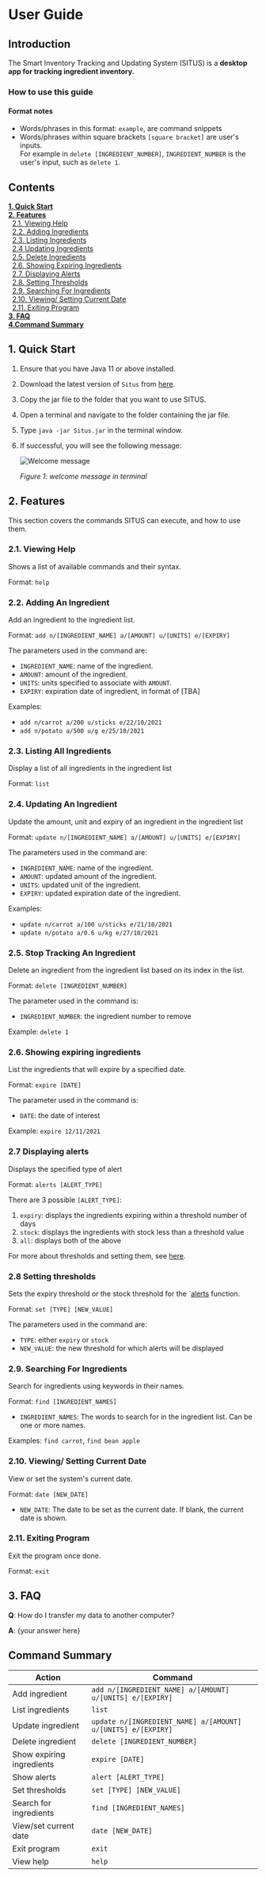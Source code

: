 # User Guide

## Introduction

The Smart Inventory Tracking and Updating System (SITUS) is a **desktop app for tracking
ingredient inventory.**

### How to use this guide
#### Format notes
* Words/phrases in this format: `example`, are command snippets
* Words/phrases within square brackets `[square bracket]` are user's inputs. <br>
  For example in `delete [INGREDIENT_NUMBER]`, `INGREDIENT_NUMBER` is the user's input,
  such as `delete 1`.

## Contents

[**1. Quick Start**](#1-quick-start)  <br>
[**2. Features**](#2-features)  <br>
&nbsp;&nbsp;[2.1. Viewing Help](#21-viewing-help) <br>
&nbsp;&nbsp;[2.2. Adding Ingredients](#22-adding-an-ingredient) <br>
&nbsp;&nbsp;[2.3. Listing Ingredients](#23-listing-all-ingredients) <br>
&nbsp;&nbsp;[2.4 Updating Ingredients](#24-updating-an-ingredient) <br>
&nbsp;&nbsp;[2.5. Delete Ingredients](#25-stop-tracking-an-ingredient) <br>
&nbsp;&nbsp;[2.6. Showing Expiring Ingredients](#26-showing-expiring-ingredients) <br>
&nbsp;&nbsp;[2.7. Displaying Alerts](#27-displaying-alerts) <br>
&nbsp;&nbsp;[2.8. Setting Thresholds](#28-setting-thresholds) <br>
&nbsp;&nbsp;[2.9. Searching For Ingredients](#29-searching-for-ingredients) <br>
&nbsp;&nbsp;[2.10. Viewing/ Setting Current Date](#210-viewing-setting-current-date) <br>
&nbsp;&nbsp;[2.11. Exiting Program](#211-exiting-program) <br>
[**3. FAQ**](#3-faq) <br>
[**4.Command Summary**](#command-summary) <br>

## 1. Quick Start

1. Ensure that you have Java 11 or above installed.
2. Download the latest version of `Situs` from [here](https://github.com/AY2122S1-CS2113T-T09-3/tp/releases/tag/v1.0).
3. Copy the jar file to the folder that you want to use SITUS.
4. Open a terminal and navigate to the folder containing the jar file.
5. Type `java -jar Situs.jar` in the terminal window.
6. If successful, you will see the following message:

   ![Welcome message](images/welcome.png)

   *Figure 1: welcome message in terminal*
   
## 2. Features

This section covers the commands SITUS can execute, and how to use them.

### 2.1. Viewing Help

Shows a list of available commands and their syntax.

Format: `help`

### 2.2. Adding An Ingredient

Add an ingredient to the ingredient list.

Format: `add n/[INGREDIENT_NAME] a/[AMOUNT] u/[UNITS] e/[EXPIRY]`

The parameters used in the command are:
* `INGREDIENT_NAME`: name of the ingredient.
* `AMOUNT`: amount of the ingredient.
* `UNITS`: units specified to associate with `AMOUNT`.
* `EXPIRY`: expiration date of ingredient, in format of [TBA]

Examples:
* `add n/carrot a/200 u/sticks e/22/10/2021`
* `add n/potato a/500 u/g e/25/10/2021`

### 2.3. Listing All Ingredients

Display a list of all ingredients in the ingredient list

Format: `list`

### 2.4. Updating An Ingredient

Update the amount, unit and expiry of an ingredient in the ingredient list

Format: `update n/[INGREDIENT_NAME] a/[AMOUNT] u/[UNITS] e/[EXPIRY]`

The parameters used in the command are:
* `INGREDIENT_NAME`: name of the ingredient.
* `AMOUNT`: updated amount of the ingredient.
* `UNITS`: updated unit of the ingredient.
* `EXPIRY`: updated expiration date of the ingredient.

Examples:
* `update n/carrot a/100 u/sticks e/21/10/2021`
* `update n/potato a/0.6 u/kg e/27/10/2021`

### 2.5. Stop Tracking An Ingredient

Delete an ingredient from the ingredient list based on its index in the list.

Format: `delete [INGREDIENT_NUMBER]`

The parameter used in the command is:
* `INGREDIENT_NUMBER`: the ingredient number to remove

Example: `delete 1`

### 2.6. Showing expiring ingredients

List the ingredients that will expire by a specified date.

Format: `expire [DATE]`

The parameter used in the command is:
* `DATE`: the date of interest

Example: `expire 12/11/2021`

### 2.7 Displaying alerts

Displays the specified type of alert

Format: `alerts [ALERT_TYPE]`

There are 3 possible `[ALERT_TYPE]`:
1. `expiry`: displays the ingredients expiring within a threshold number of days
2. `stock`: displays the ingredients with stock less than a threshold value
3. `all`: displays both of the above

For more about thresholds and setting them, see [here](#28-setting-thresholds).

### 2.8 Setting thresholds

Sets the expiry threshold or the stock threshold for the `[alerts](#27-displaying-alerts) function.

Format: `set [TYPE] [NEW_VALUE]`

The parameters used in the command are:
* `TYPE`: either `expiry` or `stock`
* `NEW_VALUE`: the new threshold for which alerts will be displayed

### 2.9. Searching For Ingredients

Search for ingredients using keywords in their names.

Format: `find [INGREDIENT_NAMES]`
* `INGREDIENT_NAMES`: The words to search for in the ingredient list. Can be one or more names.

Examples: `find carrot`, `find bean apple`

### 2.10. Viewing/ Setting Current Date

View or set the system's current date. 

Format: `date [NEW_DATE]`
* `NEW_DATE`: The date to be set as the current date. If blank, the current date is shown.

### 2.11. Exiting Program

Exit the program once done.

Format: `exit`

## 3. FAQ

**Q**: How do I transfer my data to another computer?

**A**: {your answer here}

## Command Summary

| Action | Command |
|---|---|
| Add ingredient | `add n/[INGREDIENT_NAME] a/[AMOUNT] u/[UNITS] e/[EXPIRY]` |
| List ingredients | `list` |
| Update ingredient | `update n/[INGREDIENT_NAME] a/[AMOUNT] u/[UNITS] e/[EXPIRY]` |
| Delete ingredient | `delete [INGREDIENT_NUMBER]` |
| Show expiring ingredients | `expire [DATE]` |
| Show alerts | `alert [ALERT_TYPE]` |
| Set thresholds | `set [TYPE] [NEW_VALUE]` |
| Search for ingredients | `find [INGREDIENT_NAMES]` |
| View/set current date | `date [NEW_DATE]` |
| Exit program | `exit` |
| View help | `help` |
